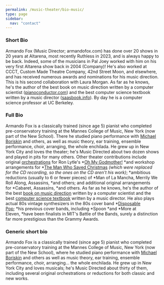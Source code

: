 ```yaml
---
permalink: /music-theater/bio-music/
type: page
sidebar:
  nav: "contact"
---
```


### Short Bio

Armando Fox (Music Director; armandofox.com) has done over 20 shows in
20 years at Altarena, most recently Ruthless in 2023, and is always
happy to be back.  Indeed, some of the musicians in Pal Joey worked
with him on his very first Altarena show back in 2004 (Company)!  He's
also worked at CCCT, Custom Made Theatre Company, 42nd Street Moon,
and elsewhere, and has received numerous awards and nominations for
his music direction.  This is his second collaboration with Laura
Morgan.  As far as he knows, he's the author of the best book on music
direction written by a computer scientist
([pianoconductor.com](pianoconductor.com)) and the best computer
science textbook written by a music director
([saasbook.info](www.saasbook.info)).  By day he is a
computer science professor at UC Berkeley.

### Full Bio

Armando Fox is a classically trained (since age 5) pianist who
completed pre-conservatory training at the Mannes College of Music,
New York (now part of the New School). There he studied piano
performance with [Michael
Boriskin](https://www.facebook.com/MichaelBoriskin/) and others, as
well as music theory, ear training, ensemble performance, choir,
arranging, the whole enchilada. He grew up in New York City and loves
the theater; he's Music Directed about two dozen shows and played in
pits for many others. Other theater contributions include
original [orchestrations](https://www.youtube.com/watch?v=-OqIIJURIls) for
Ron Lytle's *[Oh My Godmother!](http://ohmygodmother.com/) *and
workshop arrangements for *[The Man Who Saved
Christmas](http://themanwhosavedchristmas.com/) *(which were replaced
for the CD recording, so the ones on the CD aren't his
work)*; *ambitious reductions (usually to 6 or fewer pieces) of *Man
of La Mancha, Merrily We Roll Along, Assassins, *and others; and
additional original arrangements for *Cabaret, Assassins, *and
others. As far as he knows, he's the author of the best [book on music
direction](http://pianoconductor.com/) written by a computer scientist
and the best [computer science
textbook](http://saasbook.info/) written by a music director. He also
plays actual 80s vintage synthesizers in the 80s cover
band *[Disposable Pop](http://disposablepop.com/); *his previous cover
bands, including *Spoon *and *More at Eleven, *have been finalists in
MIT's Battle of the Bands, surely a distinction far more prestigious
than the Grammy Awards. 

### Generic short bio

Armando Fox is a classically trained (since age 5) pianist who
completed pre-conservatory training at the Mannes College of Music,
New York (now part of the New School), where he studied piano
performance with [Michael
Boriskin](https://www.facebook.com/MichaelBoriskin/) and others as
well as music theory, ear training, ensemble performance, choir,
arranging... the whole enchilada. He grew up in New York City and loves
musicals; he's Music Directed about thirty of them, including several 
original orchestrations or reductions for both classic and new works.
